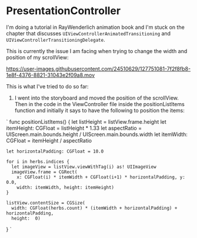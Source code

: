 # PresentationController

I'm doing a tutorial in RayWenderlich animation book and I'm stuck on the chapter that discusses `UIViewControllerAnimatedTransitioning` and `UIViewControllerTransitioningDelegate`.

This is currently the issue I am facing when trying to change the width and position of my scrollView:


https://user-images.githubusercontent.com/24510629/127751081-7f2f8fb8-1e8f-4376-8821-31043e2f09a8.mov


This is what I've tried to do so far:
1. I went into the storyboard and moved the position of the scrollView. Then in the code in the ViewController file inside the positionListItems function and initially it says to have the following to position the items:

`   func positionListItems() {
    let listHeight = listView.frame.height
    let itemHeight: CGFloat = listHeight * 1.33
    let aspectRatio = UIScreen.main.bounds.height / UIScreen.main.bounds.width
    let itemWidth: CGFloat = itemHeight / aspectRatio
    
    let horizontalPadding: CGFloat = 10.0
    
    for i in herbs.indices {
      let imageView = listView.viewWithTag(i) as! UIImageView
      imageView.frame = CGRect(
        x: CGFloat(i) * itemWidth + CGFloat(i+1) * horizontalPadding, y: 0.0,
        width: itemWidth, height: itemHeight)
    }
    
    listView.contentSize = CGSize(
      width: CGFloat(herbs.count) * (itemWidth + horizontalPadding) + horizontalPadding,
      height:  0)
  }
`





